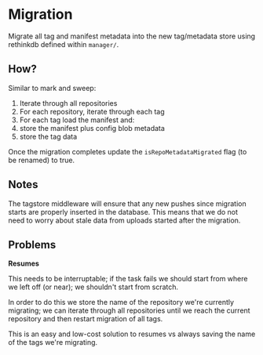 Migration
=========

Migrate all tag and manifest metadata into the new tag/metadata store using
rethinkdb defined within `manager/`.

## How?

Similar to mark and sweep:

1. Iterate through all repositories
2. For each repository, iterate through each tag
3. For each tag load the manifest and:
  1. store the manifest plus config blob metadata
  2. store the tag data

Once the migration completes update the `isRepoMetadataMigrated` flag (to be
renamed) to true.

## Notes

The tagstore middleware will ensure that any new pushes since migration starts
are properly inserted in the database. This means that we do not need to worry
about stale data from uploads started after the migration.

## Problems

**Resumes**

This needs to be interruptable; if the task fails we should start from where we
left off (or near); we shouldn't start from scratch.

In order to do this we store the name of the repository we're currently
migrating; we can iterate through all repositories until we reach the current
repository and then restart migration of all tags.

This is an easy and low-cost solution to resumes vs always saving the name of
the tags we're migrating.

